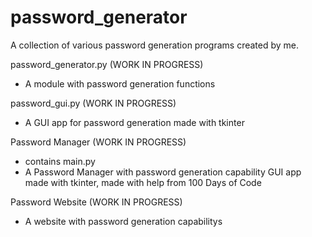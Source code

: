 # password_generator
A collection of various password generation programs created by me.

password_generator.py (WORK IN PROGRESS)
- A module with password generation functions

password_gui.py (WORK IN PROGRESS)
- A GUI app for password generation made with tkinter

Password Manager (WORK IN PROGRESS)
- contains main.py
- A Password Manager with password generation capability GUI app made with tkinter, made with help from 100 Days of Code

Password Website (WORK IN PROGRESS)
- A website with password generation capabilitys
